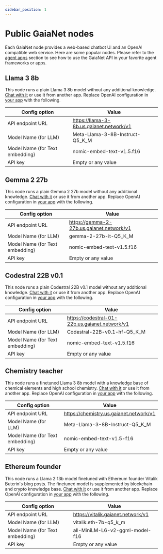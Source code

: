 ```yaml
---
sidebar_position: 1
---
```


# Public GaiaNet nodes

Each GaiaNet node provides a web-based chatbot UI and an OpenAI compatible web service.
Here are some popular nodes. Please refer to the [agent apps](apps/intro) section to see how
to use the GaiaNet API in your favorite agent frameworks or apps.

## Llama 3 8b

This node runs a plain Llama 3 8b model without any additional knowledge. 
[Chat with it](https://llama-3-8b.us.gaianet.network/chatbot-ui/index.html) or use it from another app. Replace OpenAI configuration in [your app](apps/intro) with the following.

|Config option | Value |
|-----|--------|
| API endpoint URL | https://llama-3-8b.us.gaianet.network/v1 |
| Model Name (for LLM) | Meta-Llama-3-8B-Instruct-Q5_K_M |
| Model Name (for Text embedding) | nomic-embed-text-v1.5.f16 |
| API key | Empty or any value |

## Gemma 2 27b

This node runs a plain Gemma 2 27b model without any additional knowledge. 
[Chat with it](https://gemma-2-27b.us.gaianet.network/chatbot-ui/index.html) or use it from another app. Replace OpenAI configuration in [your app](apps/intro) with the following.

|Config option | Value |
|-----|--------|
| API endpoint URL | https://gemma-2-27b.us.gaianet.network/v1 |
| Model Name (for LLM) | gemma-2-27b-it-Q5_K_M |
| Model Name (for Text embedding) | nomic-embed-text-v1.5.f16 |
| API key | Empty or any value |

## Codestral 22B v0.1

This node runs a plain Codestral 22B v0.1 model without any additional knowledge. 
[Chat with it](https://codestral-01-22b.us.gaianet.network/chatbot-ui/index.html) or use it from another app. Replace OpenAI configuration in [your app](apps/intro) with the following.

|Config option | Value |
|-----|--------|
| API endpoint URL | https://codestral-01-22b.us.gaianet.network/v1 |
| Model Name (for LLM) | Codestral-22B-v0.1-hf-Q5_K_M |
| Model Name (for Text embedding) | nomic-embed-text-v1.5.f16 |
| API key | Empty or any value |


## Chemistry teacher

This node runs a finetuned Llama 3 8b model with a knowledge base of chemical elements and high school chemistry.
[Chat with it](https://chemistry.us.gaianet.network/chatbot-ui/index.html) or use it from another app. Replace OpenAI configuration in [your app](apps/intro) with the following.

|Config option | Value |
|-----|--------|
| API endpoint URL | https://chemistry.us.gaianet.network/v1 |
| Model Name (for LLM) | Meta-Llama-3-8B-Instruct-Q5_K_M |
| Model Name (for Text embedding) | nomic-embed-text-v1.5-f16 |
| API key | Empty or any value |


## Ethereum founder

This node runs a Llama 2 13b model finetuned with Ethereum founder Vitalik Buterin's blog posts. The finetuned model is supplemented by blockchain and crypto knowledge base.
[Chat with it](https://vitalik.gaianet.network/chatbot-ui/index.html) or use it from another app. Replace OpenAI configuration in [your app](apps/intro) with the following.

|Config option | Value |
|-----|--------|
| API endpoint URL | https://vitalik.gaianet.network/v1 |
| Model Name (for LLM) | vitalik.eth-7b-q5_k_m |
| Model Name (for Text embedding) | all-MiniLM-L6-v2-ggml-model-f16 |
| API key | Empty or any value |

